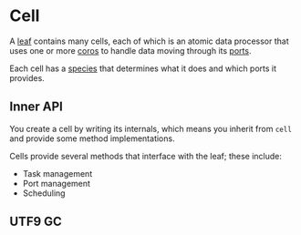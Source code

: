 # Cell
A [leaf](leaf.md) contains many cells, each of which is an atomic data processor that uses one or more [coros](coro.md) to handle data moving through its [ports](port.md).

Each cell has a [species](species.md) that determines what it does and which ports it provides.


## Inner API
You create a cell by writing its internals, which means you inherit from `cell` and provide some method implementations.

Cells provide several methods that interface with the leaf; these include:

+ Task management
+ Port management
+ Scheduling


## UTF9 GC
